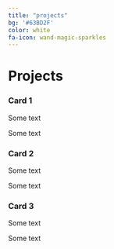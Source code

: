 ```yaml
---
title: "projects"
bg: '#63BD2F'
color: white
fa-icon: wand-magic-sparkles
---
```


# Projects

<!--
<img src="/img/Logo.png" alt="The Architect Labs Logo" style="width:240px;height:240px;">

<p><img src="/img/Logo.png" alt="The Architect Labs Logo" style="float:right;width:240px;height:240px;">
Repository of my personal projects.</p>
-->

<div class="card_row">
  <div class="card_column">
    <div class="card">
      <h3>Card 1</h3>
      <p>Some text</p>
      <p>Some text</p>
    </div>
  </div>

  <div class="card_column">
    <div class="card">
      <h3>Card 2</h3>
      <p>Some text</p>
      <p>Some text</p>
    </div>
  </div>

  <div class="card_column">
    <div class="card">
      <h3>Card 3</h3>
      <p>Some text</p>
      <p>Some text</p>
    </div>
  </div>

</div>

<!--
Alright, you've got a clean copy and are ready to push some schmancy pages for the world to ogle at.

- Edit `_config.yml` to change your title, keywords, and description.
- Create a new file in `_posts/` called `2014-01-01-intro.md`
  Edit it, and add:

{% highlight text linenos=table %}
---
title: "home"
bg: white     #defined in _config.yml, can use html color like '#010101'
color: black  #text color
style: center
---

# Example headline!
and so on..
{% endhighlight %}

- Create a second post called `2014-01-02-art.md` with an divider image this time:

{% highlight text linenos=table %}
---
title: "Art"
bg: turquoise  #defined in _config.yml, can use html color like '#0fbfcf'
color: white   #text color
fa-icon: paint-brush
---

#### A new section- oh the humanity!
{% endhighlight %}

**Note:** That part `fa-icon: paint-brush` will use a font-awesome icon of [paint-brush](http://fortawesome.github.io/Font-Awesome/icon/paint-brush/). You can use any icon from this [font-awesome icon directory](http://fortawesome.github.io/Font-Awesome/icons/).

- install Jekyll with `sudo gem install github-pages`
- run `jekyll serve -w`
  - visit [localhost:4000](http://localhost:4000) to see a live locally served preview.
- Push changes and see them live!




## **Changing your colors**
{: style="margin-top:100px;"}

- In each post file you can define `bg: mycolor` and `color: myothercolor` to change the background and text colors for that section.
- **mycolor** can be a quoted html color like `'#0fbfcf'` or a key to a special color defined in **_config.yml** under 'colors'.
  - **Note:** Changes to _config.yml require a manual restart to your local server with `^C` and `jekyll serve -w`.

Nifty, right!



### Also see **README.md** [*on github!*](https://github.com/t413/SinglePaged#usage)
{: style="margin-top:100px;"}
-->
